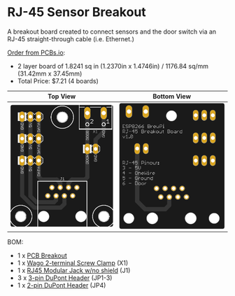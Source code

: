 RJ-45 Sensor Breakout
=====================

A breakout board created to connect sensors and the door switch via an RJ-45 straight-through cable (i.e. Ethernet.)

[Order from PCBs.io](https://PCBs.io/share/8ngBx):

- 2 layer board of 1.8241 sq in (1.2370in x 1.4746in) / 1176.84 sq/mm (31.42mm x 37.45mm)
- Total Price: $7.21 (4 boards)

| Top View          | Bottom View          |
| ----------------- |:--------------------:|
| ![Board Top][top] | ![Board Bottom][bot] |

[top]: Top.png "Board Top"
[bot]: Bottom.png "Board Bottom"

BOM:

- 1 x [PCB Breakout](https://PCBs.io/share/zypL6)
- 1 x [Wago 2-terminal Screw Clamp](https://www.aliexpress.com/item/32700056337.html) (X1)
- 1 x [RJ45 Modular Jack w/no shield](https://www.aliexpress.com/item/32736146888.html) (J1)
- 3 x [3-pin DuPont Header](https://www.aliexpress.com/item/32670112443.html?spm=a2g0o.productlist.0.0.b4045bcffb2Q4C&algo_pvid=e9508115-148b-4d72-a7a3-4e45d189d5c7&algo_expid=e9508115-148b-4d72-a7a3-4e45d189d5c7-12&btsid=35f3875d-d1f0-4b92-9a59-406a3faaa4ef&ws_ab_test=searchweb0_0,searchweb201602_1,searchweb201603_52) (JP1-3)
- 1 x [2-pin DuPont Header](https://www.aliexpress.com/item/32670112443.html?spm=a2g0o.productlist.0.0.b4045bcffb2Q4C&algo_pvid=e9508115-148b-4d72-a7a3-4e45d189d5c7&algo_expid=e9508115-148b-4d72-a7a3-4e45d189d5c7-12&btsid=35f3875d-d1f0-4b92-9a59-406a3faaa4ef&ws_ab_test=searchweb0_0,searchweb201602_1,searchweb201603_52) (JP4)
